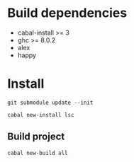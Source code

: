 
# Build dependencies

- cabal-install >= 3
- ghc >= 8.0.2
- alex
- happy

# Install

`git submodule update --init`  

`cabal new-install lsc`  

## Build project

`cabal new-build all`  

